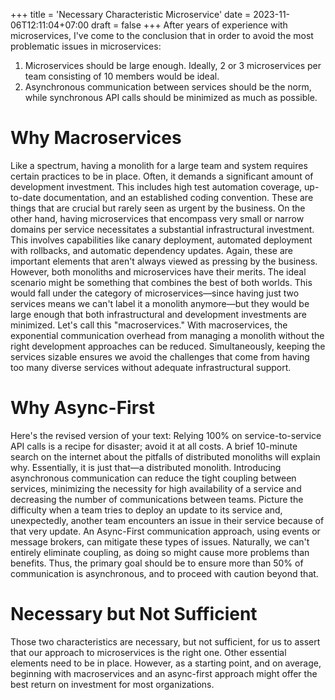 +++
title = 'Necessary Characteristic Microservice'
date = 2023-11-06T12:11:04+07:00
draft = false
+++
After years of experience with microservices, I've come to the conclusion that in order to avoid the most problematic issues in microservices:
1. Microservices should be large enough. Ideally, 2 or 3 microservices per team consisting of 10 members would be ideal.
1. Asynchronous communication between services should be the norm, while synchronous API calls should be minimized as much as possible.

# Why Macroservices
Like a spectrum, having a monolith for a large team and system requires certain practices to be in place. Often, it demands a significant amount of development investment. This includes high test automation coverage, up-to-date documentation, and an established coding convention. These are things that are crucial but rarely seen as urgent by the business.
On the other hand, having microservices that encompass very small or narrow domains per service necessitates a substantial infrastructural investment. This involves capabilities like canary deployment, automated deployment with rollbacks, and automatic dependency updates. Again, these are important elements that aren't always viewed as pressing by the business.
However, both monoliths and microservices have their merits. The ideal scenario might be something that combines the best of both worlds. This would fall under the category of microservices—since having just two services means we can't label it a monolith anymore—but they would be large enough that both infrastructural and development investments are minimized. Let's call this "macroservices." With macroservices, the exponential communication overhead from managing a monolith without the right development approaches can be reduced. Simultaneously, keeping the services sizable ensures we avoid the challenges that come from having too many diverse services without adequate infrastructural support.

# Why Async-First
Here's the revised version of your text:
Relying 100% on service-to-service API calls is a recipe for disaster; avoid it at all costs. A brief 10-minute search on the internet about the pitfalls of distributed monoliths will explain why. Essentially, it is just that—a distributed monolith.
Introducing asynchronous communication can reduce the tight coupling between services, minimizing the necessity for high availability of a service and decreasing the number of communications between teams. Picture the difficulty when a team tries to deploy an update to its service and, unexpectedly, another team encounters an issue in their service because of that very update. An Async-First communication approach, using events or message brokers, can mitigate these types of issues. Naturally, we can't entirely eliminate coupling, as doing so might cause more problems than benefits. Thus, the primary goal should be to ensure more than 50% of communication is asynchronous, and to proceed with caution beyond that.

# Necessary but Not Sufficient
Those two characteristics are necessary, but not sufficient, for us to assert that our approach to microservices is the right one. Other essential elements need to be in place. However, as a starting point, and on average, beginning with macroservices and an async-first approach might offer the best return on investment for most organizations.
